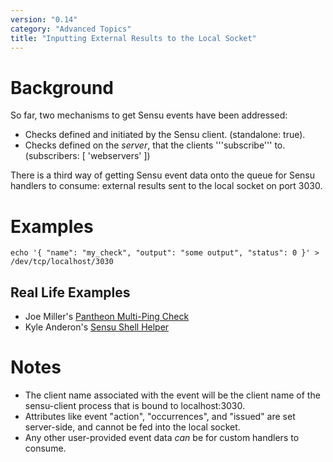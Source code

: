 ```yaml
---
version: "0.14"
category: "Advanced Topics"
title: "Inputting External Results to the Local Socket"
---
```


# Background

So far, two mechanisms to get Sensu events have been addressed:

* Checks defined and initiated by the Sensu client. (standalone: true).
* Checks defined on the *server*, that the clients '''subscribe''' to.
(subscribers: [ 'webservers' ])

There is a third way of getting Sensu event data onto the queue for Sensu
 handlers to consume: external results sent to the local socket on port 3030.

# Examples

~~~ shell
echo '{ "name": "my_check", "output": "some output", "status": 0 }' > /dev/tcp/localhost/3030
~~~

## Real Life Examples

* Joe Miller's [Pantheon Multi-Ping Check](https://gist.github.com/joemiller/5806570)
* Kyle Anderon's [Sensu Shell Helper](https://github.com/solarkennedy/sensu-shell-helper)

# Notes

* The client name associated with the event will be the client name of the 
 sensu-client process that is bound to localhost:3030.
* Attributes like event "action", "occurrences", and "issued" are set server-side, and 
 cannot be fed into the local socket.
* Any other user-provided event data *can* be for custom handlers to consume.
